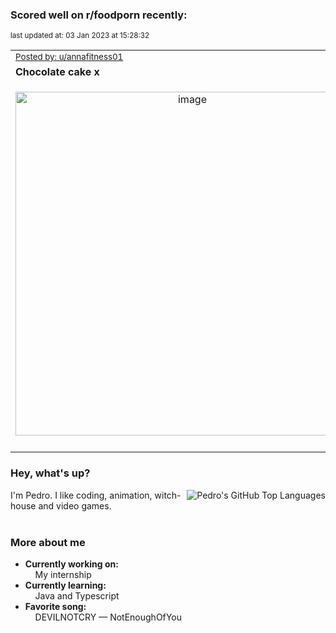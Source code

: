 ### Scored well on r/foodporn recently:

<p align="left"><sub>last updated at: 03 Jan 2023 at 15:28:32</sub></p>

|   |
| --- |
| <sub>[Posted by: u/annafitness01][source]</sub> |
| **Chocolate cake x** | 
|<p align="center"> <img alt="image" src="https://i.redd.it/w1lbn1bfvq9a1.jpg" width="550" /> </p>|
|   |

### Hey, what's up?
<img align="right" alt="Pedro's GitHub Top Languages" src="https://github-readme-stats.vercel.app/api/top-langs/?username=PedrosUsername&exclude_repo=HW2&layout=compact" />

I'm Pedro. I like coding, animation, witch-house and video games.<br><br>

### More about me
- **Currently working on:**  
&nbsp;&nbsp;&nbsp;&nbsp;My internship
- **Currently learning:**  
&nbsp;&nbsp;&nbsp;&nbsp;Java and Typescript
- **Favorite song:**  
&nbsp;&nbsp;&nbsp;&nbsp;DEVILNOTCRY — NotEnoughOfYou<br><br>

  



  
  
  
[linkedin]: https://linkedin.com/in/pedro-h-r-gomes-8a487b14a/
[gmail]: mailto:pilique11@gmail.com
[source]: https://reddit.com/r/FoodPorn/comments/101p8wc/chocolate_cake_x/
[redditAPI]: https://www.reddit.com/dev/api/